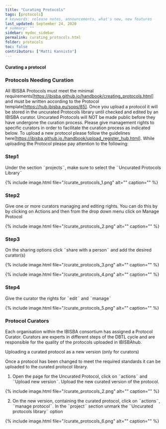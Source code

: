 ```yaml
---
title: "Curating Protocols"
tags: [protocols]
# keywords: release notes, announcements, what's new, new features
last_updated: September 24, 2020
# summary: ""
sidebar: mydoc_sidebar
permalink: curating_protocols.html
folder: protocols
toc: false
contributors: ["Matti Kannisto"]
---
```

#### Curating a protocol

### Protocols Needing Curation

All IBISBA Protocols must meet the minimal requirements[https://ibisba.github.io/handbook/creating_protocols.html] and must be written according to the Protocol template[https://hub.ibisba.eu/sops/85]. Once you upload a protocol it will be stored in the uncurated Protocols library until checked and edited by an IBISBA curator. Uncurated Protocols will NOT be made public before they have undergone the curation process. Please give management rights to specific curators in order to facilitate the curation process as indicated below. To upload a new protocol please follow the guidelines here[https://ibisba.github.io./handbook/upload_register_hub.html]. While uploading the Protocol please pay attention to the following:

### Step1
Under the section ¨projects¨, make sure to select the ¨Uncurated Protocols Library¨

{% include image.html file="/curate_protocols_1.png" alt="" caption="" %}

### Step2
Give one or more curators managing and editing rights. You can do this by by clicking on Actions and then from the drop down menu click on Manage Protocol 

{% include image.html file="/curate_protocols_2.png" alt="" caption="" %}

### Step3
On the sharing options click ¨share with a person¨ and add the desired curator(s)

{% include image.html file="/curate_protocols_3.png" alt="" caption="" %}

{% include image.html file="/curate_protocols_4.png" alt="" caption="" %}

### Step4
Give the curator the rights for ¨edit¨ and ¨manage¨

{% include image.html file="/curate_protocols_5.png" alt="" caption="" %}

### Protocol Curators

Each organisation within the IBISBA consortium has assigned a Protocol Curator. Curators are experts in different steps of the DBTL cycle and are responsible for the quality of the protocols uploaded in IBISBAhub. 

Uploading a curated protocol as a new version (only for curators)

Once a protocol has been changed to meet the required standards it can be uploaded to the curated protocol library. 

  1. Open the page for the Uncurated Protocol, click on ¨actions¨ and ¨Upload new version¨. Upload the new curated version of the protocol.
  
  {% include image.html file="/curate_protocols_2.png" alt="" caption="" %}
  
  2. On the new version, containing the curated protocol, click on ¨actions¨, ¨manage protocol¨. In the ¨project¨ section unmark the ¨Uncurated protocols library¨ option
  
   {% include image.html file="/curate_protocols_6.png" alt="" caption="" %}
  
